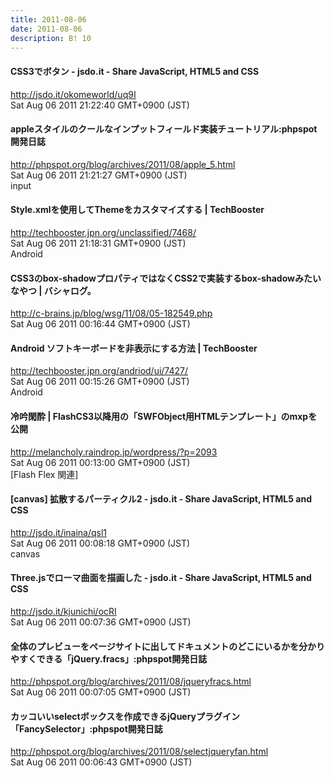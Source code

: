 ```yaml
---
title: 2011-08-06
date: 2011-08-06
description: B! 10
---
```


#### CSS3でボタン - jsdo.it - Share JavaScript, HTML5 and CSS
http://jsdo.it/okomeworld/uq9I<br>
Sat Aug 06 2011 21:22:40 GMT+0900 (JST)<br>


#### appleスタイルのクールなインプットフィールド実装チュートリアル:phpspot開発日誌
http://phpspot.org/blog/archives/2011/08/apple_5.html<br>
Sat Aug 06 2011 21:21:27 GMT+0900 (JST)<br>
input


#### Style.xmlを使用してThemeをカスタマイズする | TechBooster
http://techbooster.jpn.org/unclassified/7468/<br>
Sat Aug 06 2011 21:18:31 GMT+0900 (JST)<br>
Android


#### CSS3のbox-shadowプロパティではなくCSS2で実装するbox-shadowみたいなやつ | バシャログ。
http://c-brains.jp/blog/wsg/11/08/05-182549.php<br>
Sat Aug 06 2011 00:16:44 GMT+0900 (JST)<br>


#### Android ソフトキーボードを非表示にする方法 | TechBooster
http://techbooster.jpn.org/andriod/ui/7427/<br>
Sat Aug 06 2011 00:15:26 GMT+0900 (JST)<br>
Android


#### 冷吟閑酔 | FlashCS3以降用の「SWFObject用HTMLテンプレート」のmxpを公開
http://melancholy.raindrop.jp/wordpress/?p=2093<br>
Sat Aug 06 2011 00:13:00 GMT+0900 (JST)<br>
[Flash Flex 関連]


#### [canvas] 拡散するパーティクル2 - jsdo.it - Share JavaScript, HTML5 and CSS
http://jsdo.it/inaina/qsl1<br>
Sat Aug 06 2011 00:08:18 GMT+0900 (JST)<br>
canvas


#### Three.jsでローマ曲面を描画した - jsdo.it - Share JavaScript, HTML5 and CSS
http://jsdo.it/kjunichi/ocRI<br>
Sat Aug 06 2011 00:07:36 GMT+0900 (JST)<br>


#### 全体のプレビューをページサイトに出してドキュメントのどこにいるかを分かりやすくできる「jQuery.fracs」:phpspot開発日誌
http://phpspot.org/blog/archives/2011/08/jqueryfracs.html<br>
Sat Aug 06 2011 00:07:05 GMT+0900 (JST)<br>


#### カッコいいselectボックスを作成できるjQueryプラグイン「FancySelector」:phpspot開発日誌
http://phpspot.org/blog/archives/2011/08/selectjqueryfan.html<br>
Sat Aug 06 2011 00:06:43 GMT+0900 (JST)<br>



